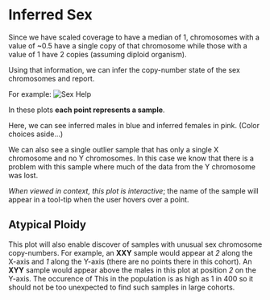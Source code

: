 Inferred Sex
============

Since we have scaled coverage to have a median of 1, chromosomes with a value of ~0.5 have a single
copy of that chromosome while those with a value of 1 have 2 copies (assuming diploid organism).

Using that information, we can infer the copy-number state of the sex chromosomes and report.

For example:
![Sex Help](https://cloud.githubusercontent.com/assets/1739/22120288/6b304990-de3c-11e6-811e-fb01b0a83a67.png "sex help")

In these plots **each point represents a sample**.

Here, we can see inferred males in blue and inferred females in pink. (Color choices aside...)

We can also see a single outlier sample that has only a single X chromosome and no Y chromosomes. In this case
we know that there is a problem with this sample where much of the data from the Y chromosome was lost.

*When viewed in context, this plot is interactive*; the name of the sample will appear in a tool-tip when the 
user hovers over a point.

Atypical Ploidy
---------------

This plot will also enable discover of samples with unusual sex chromosome copy-numbers. For example, an **XXY**
sample would appear at *2* along the X-axis and *1* along the Y-axis (there are no points there in this cohort).
An **XYY** sample would appear above the males in this plot at position *2* on the Y-axis. The occurence of This
in the population is as high as 1 in 400 so it should not be too unexpected to find such samples in large cohorts.

